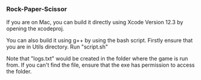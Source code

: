 ### Rock-Paper-Scissor

If you are on Mac, you can build it directly using Xcode Version 12.3 by opening the xcodeproj.

You can also build it using g++ by using the bash script.
Firstly ensure that you are in Utils directory.
Run "script.sh"

Note that "logs.txt" would be created in the folder where the game is run from. If you can't find the file, ensure that the exe has permission to access the folder.
